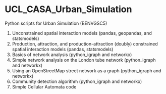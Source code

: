 # UCL_CASA_Urban_Simulation
Python scripts for Urban Simulation (BENVGSC5)

1) Unconstrained spatial interaction models (pandas, geopandas, and statsmodels)
2) Production, attraction, and production-attraction (doubly) constrained spatial interaction models (pandas, statsmodels)
3) Basics of network analysis (python_igraph and networkx)
4) Simple network analysis on the London tube network (python_igraph and networkx)
5) Using an OpenStreetMap street network as a graph (python_igraph and networkx)
6) Community detection algorithm (python_igraph and networkx)
7) Simple Cellular Automata code

